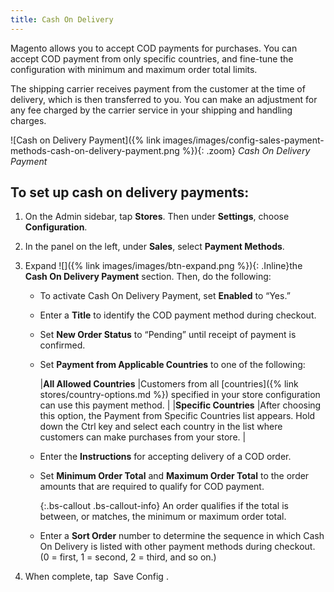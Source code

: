```yaml
---
title: Cash On Delivery
---
```



Magento allows you to accept COD payments for purchases. You can accept COD payment from only specific countries, and fine-tune the configuration with minimum and maximum order total limits.

The shipping carrier receives payment from the customer at the time of delivery, which is then transferred to you. You can make an adjustment for any fee charged by the carrier service in your shipping and handling charges.

![Cash on Delivery Payment]({% link images/images/config-sales-payment-methods-cash-on-delivery-payment.png %}){: .zoom}
_Cash On Delivery Payment_

## To set up cash on delivery payments:

1. On the Admin sidebar, tap **Stores**. Then under **Settings**, choose **Configuration**.

1. In the panel on the left, under **Sales**, select **Payment Methods**.

1. Expand ![]({% link images/images/btn-expand.png %}){: .Inline}the **Cash On Delivery Payment** section. Then, do the following:

   - To activate Cash On Delivery Payment, set **Enabled** to “Yes.”

   - Enter a **Title** to identify the COD payment method during checkout.

   - Set **New Order Status** to “Pending” until receipt of payment is confirmed.

   - Set **Payment from Applicable Countries** to one of the following:

     |**All Allowed Countries** |Customers from all [countries]({% link stores/country-options.md %}) specified in your store configuration can use this payment method. |
     |**Specific Countries** |After choosing this option, the Payment from Specific Countries list appears. Hold down the Ctrl key and select each country in the list where customers can make purchases from your store. |

   - Enter the **Instructions** for accepting delivery of a COD order.

   - Set **Minimum Order Total** and **Maximum Order Total** to the order amounts that are required to qualify for COD payment.

     {:.bs-callout .bs-callout-info}
     An order qualifies if the total is between, or matches, the minimum or maximum order total.

   - Enter a **Sort Order** number to determine the sequence in which Cash On Delivery is listed with other payment methods during checkout. (0 = first, 1 = second, 2 = third, and so on.)

1. When complete, tap <span class="btn"> Save Config </span>.

